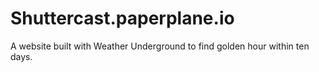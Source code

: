 # Shuttercast.paperplane.io
A website built with Weather Underground to find golden hour within ten days.
